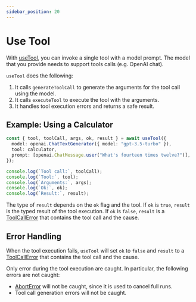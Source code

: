 ```yaml
---
sidebar_position: 20
---
```


# Use Tool

With [useTool](/api/modules/#usetool), you can invoke a single tool with a model prompt. The model that you provide needs to support tools calls (e.g. OpenAI chat).

`useTool` does the following:

1. It calls `generateToolCall` to generate the arguments for the tool call using the model.
2. It calls `executeTool` to execute the tool with the arguments.
3. It handles tool execution errors and returns a safe result.

## Example: Using a Calculator

```ts
const { tool, toolCall, args, ok, result } = await useTool({
  model: openai.ChatTextGenerator({ model: "gpt-3.5-turbo" }),
  tool: calculator,
  prompt: [openai.ChatMessage.user("What's fourteen times twelve?")],
});

console.log(`Tool call:`, toolCall);
console.log(`Tool:`, tool);
console.log(`Arguments:`, args);
console.log(`Ok:`, ok);
console.log(`Result:`, result);
```

The type of `result` depends on the `ok` flag and the tool. If `ok` is `true`, `result` is the typed result of the tool execution. If `ok` is `false`, `result` is a [ToolCallError](/api/classes/ToolCallError) that contains the tool call and the cause.

## Error Handling

When the tool execution fails, `useTool` will set `ok` to `false` and `result` to a [ToolCallError](/api/classes/ToolCallError) that contains the tool call and the cause.

Only error during the tool execution are caught. In particular, the following errors are not caught:

- [AbortError](/api/classes/AbortError) will not be caught, since it is used to cancel full runs.
- Tool call generation errors will not be caught.
